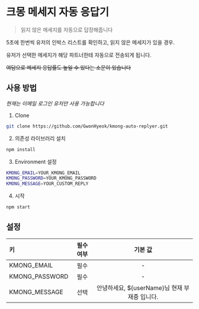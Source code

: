# 크몽 메세지 자동 응답기

> 읽지 않은 메세지를 자동으로 답장해줍니다



5초에 한번씩 유저의 인박스 리스트를 확인하고, 읽지 않은 메세지가 있을 경우.

유저가 선택한 메세지가 해당 파트너한테 자동으로 전송되게 됩니다.

~~여담으로 메세지 응답률도 높일 수 있다는 소문이 있습니다~~

## 사용 방법

*현재는 이메일 로그인 유저만 사용 가능합니다*

1. Clone

```bash
git clone https://github.com/GwonHyeok/kmong-auto-replyer.git
```

2. 의존성 라이브러리 설치
```bash
npm install
```

3. Environment 설정

```bash
KMONG_EMAIL=YOUR_KMONG_EMAIL
KMONG_PASSWORD=YOUR_KMONG_PASSWORD
KMONG_MESSAGE=YOUR_CUSTOM_REPLY
```

4. 시작

```bash
npm start
```



## 설정

| 키             | 필수여부 |                    기본 값                    |
| :------------- | :------: | :-------------------------------------------: |
| KMONG_EMAIL    |   필수   |                       -                       |
| KMONG_PASSWORD |   필수   |                       -                       |
| KMONG_MESSAGE  |   선택   | 안녕하세요, ${userName}님 현재 부재중 입니다. |

